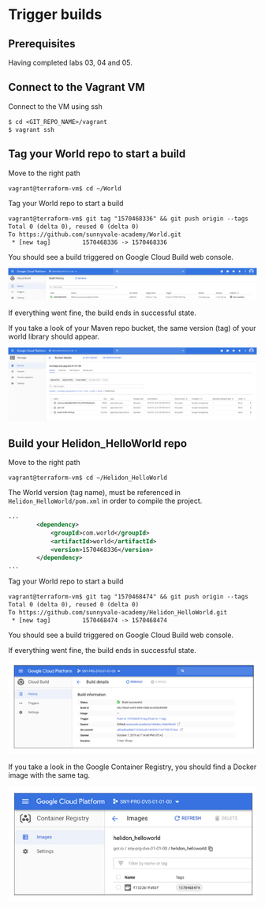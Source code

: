 # Trigger builds

## Prerequisites

Having completed labs 03, 04 and 05.

## Connect to the Vagrant VM

Connect to the VM using ssh

```console
$ cd <GIT_REPO_NAME>/vagrant
$ vagrant ssh
```

## Tag your World repo to start a build


Move to the right path

```console
vagrant@terraform-vm$ cd ~/World
```

Tag your World repo to start a build

```console
vagrant@terraform-vm$ git tag "1570468336" && git push origin --tags
Total 0 (delta 0), reused 0 (delta 0)
To https://github.com/sunnyvale-academy/World.git
 * [new tag]         1570468336 -> 1570468336
```

You should see a build triggered on Google Cloud Build web console.

![alt](img/build_successful.png)

If everything went fine, the build ends in successful state.

If you take a look of your Maven repo bucket, the same version (tag) of your world library should appear.

![alt](img/world_repo_bucket.png) 

## Build your Helidon_HelloWorld repo

Move to the right path

```console
vagrant@terraform-vm$ cd ~/Helidon_HelloWorld
```

The World version (tag name), must be referenced in `Helidon_HelloWorld/pom.xml` in order to compile the project.

```xml
...
        <dependency>
            <groupId>com.world</groupId>
            <artifactId>world</artifactId>
            <version>1570468336</version>
        </dependency>
...
```

Tag your World repo to start a build

```console
vagrant@terraform-vm$ git tag "1570468474" && git push origin --tags
Total 0 (delta 0), reused 0 (delta 0)
To https://github.com/sunnyvale-academy/Helidon_HelloWorld.git
 * [new tag]         1570468474 -> 1570468474
```

You should see a build triggered on Google Cloud Build web console.

If everything went fine, the build ends in successful state.

![alt](img/helloworld_build_successful.png)


If you take a look in the Google Container Registry, you should find a Docker image with the same tag.

![alt](img/helloworld_docker_image.png) 